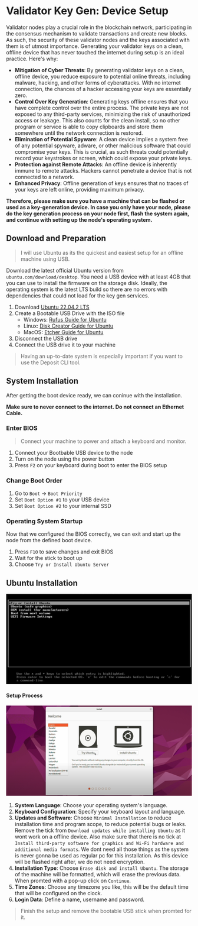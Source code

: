 # Validator Key Gen: Device Setup

Validator nodes play a crucial role in the blockchain network, participating in the consensus mechanism to validate transactions and create new blocks. As such, the security of these validator nodes and the keys associated with them is of utmost importance. Generating your validator keys on a clean, offline device that has never touched the internet during setup is an ideal practice. Here's why:

- **Mitigation of Cyber Threats**: By generating validator keys on a clean, offline device, you reduce exposure to potential online threats, including malware, hacking, and other forms of cyberattacks. With no internet connection, the chances of a hacker accessing your keys are essentially zero.
- **Control Over Key Generation**: Generating keys offline ensures that you have complete control over the entire process. The private keys are not exposed to any third-party services, minimizing the risk of unauthorized access or leakage. This also counts for the clean install, so no other program or service is able to copy clipboards and store them somewhere until the network connection is restored.
- **Elimination of Potential Spyware**: A clean device implies a system free of any potential spyware, adware, or other malicious software that could compromise your keys. This is crucial, as such threats could potentially record your keystrokes or screen, which could expose your private keys.
- **Protection against Remote Attacks**: An offline device is inherently immune to remote attacks. Hackers cannot penetrate a device that is not connected to a network.
- **Enhanced Privacy**: Offline generation of keys ensures that no traces of your keys are left online, providing maximum privacy.

**Therefore, please make sure you have a machine that can be flashed or used as a key-generation device. In case you only have your node, please do the key generation process on your node first, flash the system again, and continue with setting up the node's operating system.**

## Download and Preparation

> I will use Ubuntu as its the quickest and easiest setup for an offline machine using USB.

Download the latest official Ubuntu version from `ubuntu.com/download/desktop`. You need a USB device with at least 4GB that you can use to install the firmware on the storage disk. Ideally, the operating system is the latest LTS build so there are no errors with dependencies that could not load for the key gen services.

1. Download [Ubuntu 22.04.2 LTS](https://ubuntu.com/download/desktop)
2. Create a Bootable USB Drive with the ISO file
   - Windows: [Rufus Guide for Ubuntu](https://ubuntu.com/tutorials/create-a-usb-stick-on-windows#1-overview)
   - Linux: [Disk Creator Guide for Ubuntu](https://ubuntu.com/tutorials/create-a-usb-stick-on-ubuntu#1-overview)
   - MacOS: [Etcher Guide for Ubuntu](https://ubuntu.com/tutorials/create-a-usb-stick-on-macos#1-overview)
3. Disconnect the USB drive
4. Connect the USB drive it to your machine

> Having an up-to-date system is especially important if you want to use the Deposit CLI tool.

## System Installation

After getting the boot device ready, we can coninue with the installation.

**Make sure to never connect to the internet. Do not connect an Ethernet Cable.**

### Enter BIOS

> Connect your machine to power and attach a keyboard and monitor.

1. Connect your Bootbable USB device to the node
2. Turn on the node using the power button
3. Press `F2` on your keyboard during boot to enter the BIOS setup

### Change Boot Order

1. Go to `Boot` -> `Boot Priority`
2. Set `Boot Option #1` to your USB device
3. Set `Boot Option #2` to your internal SSD

### Operating System Startup

Now that we configured the BIOS correctly, we can exit and start up the node from the defined boot device.

1. Press `F10` to save changes and exit BIOS
2. Wait for the stick to boot up
3. Choose `Try or Install Ubuntu Server`

## Ubuntu Installation

![Try or Install Ubuntu Server](/img/validator_install_1.png)

#### Setup Process

![Initial Setup Screen](/img/validator_install_2.png)

1. **System Language**: Choose your operating system's language.
2. **Keyboard Configuration**: Specify your keyboard layout and language.
3. **Updates and Software**: Choose `Minimal Installation` to reduce installation time and program scope, to reduce potential bugs or leaks. Remove the tick from `Download updates while installing Ubuntu` as it wont work on a offline device. Also make sure that there is no tick at `Install third-party software for graphics and Wi-Fi hardware and additional media formats`. We dont need all those things as the system is never gonna be used as regular pc for this installation. As this device will be flashed right after, we do not need encryption.
4. **Installation Type**: Choose `Erase disk and install Ubuntu`. The storage of the machine will be formatted, which will erase the previous data. When promted with a pop-up click on `Continue`.
5. **Time Zones**: Choose any timezone you like, this will be the default time that will be configured on the clock.
6. **Login Data**: Define a name, username and password.

> Finish the setup and remove the bootable USB stick when promted for it.
